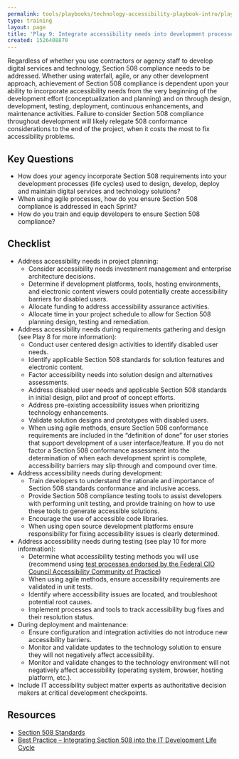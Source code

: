 ```yaml
---
permalink: tools/playbooks/technology-accessibility-playbook-intro/play09/
type: training
layout: page
title: 'Play 9: Integrate accessibility needs into development processes'
created: 1526408870
---
```


Regardless of whether you use contractors or agency staff to develop digital services and technology, Section 508 compliance needs to be addressed. Whether using waterfall, agile, or any other development approach, achievement of Section 508 compliance is dependent upon your ability to incorporate accessibility needs from the very beginning of the development effort (conceptualization and planning) and on through design, development, testing, deployment, continuous enhancements, and maintenance activities. Failure to consider Section 508 compliance throughout development will likely relegate 508 conformance considerations to the end of the project, when it costs the most to fix accessibility problems.

## Key Questions

  * How does your agency incorporate Section 508 requirements into your development processes (life cycles) used to design, develop, deploy and maintain digital services and technology solutions?
  * When using agile processes, how do you ensure Section 508 compliance is addressed in each Sprint?
  * How do you train and equip developers to ensure Section 508 compliance?

## Checklist

  * Address accessibility needs in project planning:
      * Consider accessibility needs investment management and enterprise architecture decisions.
      * Determine if development platforms, tools, hosting environments, and electronic content viewers could potentially create accessibility barriers for disabled users.
      * Allocate funding to address accessibility assurance activities.
      * Allocate time in your project schedule to allow for Section 508 planning design, testing and remediation.
  * Address accessibility needs during requirements gathering and design (see Play 8 for more information):
      * Conduct user centered design activities to identify disabled user needs.
      * Identify applicable Section 508 standards for solution features and electronic content.
      * Factor accessibility needs into solution design and alternatives assessments.
      * Address disabled user needs and applicable Section 508 standards in initial design, pilot and proof of concept efforts.
      * Address pre-existing accessibility issues when prioritizing technology enhancements.
      * Validate solution designs and prototypes with disabled users.
      * When using agile methods, ensure Section 508 conformance requirements are included in the &ldquo;definition of done&rdquo; for user stories that support development of a user interface/feature. If you do not factor a Section 508 conformance assessment into the determination of when each development sprint is complete, accessibility barriers may slip through and compound over time.
  * Address accessibility needs during development:
      * Train developers to understand the rationale and importance of Section 508 standards conformance and inclusive access.
      * Provide Section 508 compliance testing tools to assist developers with performing unit testing, and provide training on how to use these tools to generate accessible solutions.
      * Encourage the use of accessible code libraries.
      * When using open source development platforms ensure responsibility for fixing accessibility issues is clearly determined.
  * Address accessibility needs during testing (see play 10 for more information):
      * Determine what accessibility testing methods you will use (recommend using [test processes endorsed by the Federal CIO Council Accessibility Community of Practice][1])
      * When using agile methods, ensure accessibility requirements are validated in unit tests.
      * Identify where accessibility issues are located, and troubleshoot potential root causes.
      * Implement processes and tools to track accessibility bug fixes and their resolution status.
  * During deployment and maintenance:
      * Ensure configuration and integration activities do not introduce new accessibility barriers.
      * Monitor and validate updates to the technology solution to ensure they will not negatively affect accessibility.
      * Monitor and validate changes to the technology environment will not negatively affect accessibility (operating system, browser, hosting platform, etc.).
  * Include IT accessibility subject matter experts as authoritative decision makers at critical development checkpoints.

## Resources

  * [Section 508 Standards][2]
  * [Best Practice &ndash; Integrating Section 508 into the IT Development Life Cycle][3]

 [1]: {{site.baseurl}}/test
 [2]: https://www.federalregister.gov/documents/2000/12/21/00-32017/electronic-and-information-technology-accessibility-standards
 [3]: https://cio.gov/software-development-life-cycle/